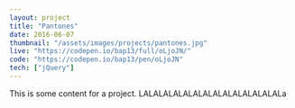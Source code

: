 ```yaml
---
layout: project
title: "Pantones"
date: 2016-06-07
thumbnail: "/assets/images/projects/pantones.jpg"
live: "https://codepen.io/bap13/full/oLjoJN/"
code: "https://codepen.io/bap13/pen/oLjoJN"
tech: ["jQuery"]
---
```


This is some content for a project. LALALALALALALALALALALALALALALa
